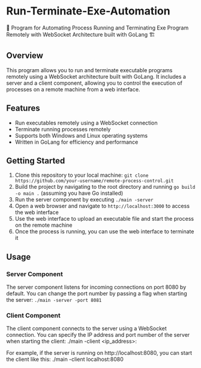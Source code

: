 # Run-Terminate-Exe-Automation
🚵 Program for Automating Process Running and Terminating Exe Program Remotely with WebSocket Architecture built with GoLang 🏗️

## Overview
This program allows you to run and terminate executable programs remotely using a WebSocket architecture built with GoLang. It includes a server and a client component, allowing you to control the execution of processes on a remote machine from a web interface.

## Features
* Run executables remotely using a WebSocket connection
* Terminate running processes remotely
* Supports both Windows and Linux operating systems
* Written in GoLang for efficiency and performance

## Getting Started
1. Clone this repository to your local machine: `git clone https://github.com/your-username/remote-process-control.git`
2. Build the project by navigating to the root directory and running `go build -o main .` (assuming you have Go installed)
3. Run the server component by executing `./main -server`
4. Open a web browser and navigate to `http://localhost:3000` to access the web interface
5. Use the web interface to upload an executable file and start the process on the remote machine
6. Once the process is running, you can use the web interface to terminate it

## Usage
### Server Component
The server component listens for incoming connections on port 8080 by default. You can change the port number by passing a flag when starting the server: `./main -server -port 8081`

### Client Component
The client component connects to the server using a WebSocket connection. You can specify the IP address and port number of the server when starting the client: ./main -client <ip_address>:<port>

For example, if the server is running on http://localhost:8080, you can start the client like this: ./main -client localhost:8080
